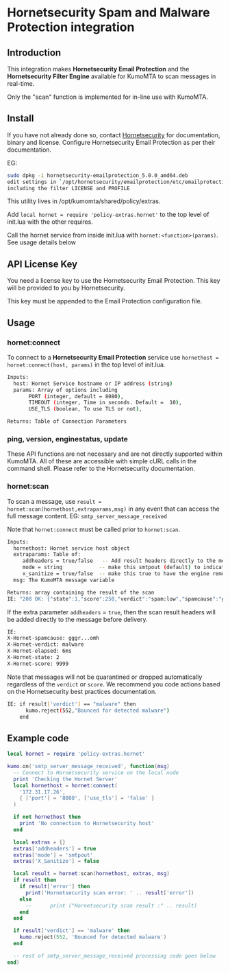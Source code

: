 # Hornetsecurity Spam and Malware Protection integration

## Introduction

This integration makes **Hornetsecurity Email Protection** and the **Hornetsecurity Filter Engine** available for KumoMTA to scan messages in real-time.

Only the "scan" function is implemented for in-line use with KumoMTA.

## Install
If you have not already done so, contact [Hornetsecurity](https://www.hornetsecure.com/) for documentation, binary and license.
Configure Hornetsecurity Email Protection as per their documentation.

EG:
```bash
sudo dpkg -i hornetsecurity-emailprotection_5.0.0_amd64.deb
edit settings in `/opt/hornetsecurity/emailprotection/etc/emailprotection.toml`
including the filter LICENSE and PROFILE

```

This utility lives in /opt/kumomta/shared/policy/extras.

Add `local hornet = require 'policy-extras.hornet'` to the top level of init.lua with the other requires.

Call the hornet service from inside init.lua with `hornet:<function>(params)`.  See usage details below

## API License Key
You need a license key to use the Hornetsecurity Email Protection. This key will be provided to you by Hornetsecurity.

This key must be appended to the Email Protection configuration file.


## Usage

### hornet:connect

To connect to a **Hornetsecurity Email Protection** service use `hornethost = hornet:connect(host, params)` in the top level of init.lua.
```bash
Inputs:
  host: Hornet Service hostname or IP address (string)
  params: Array of options including
       PORT (integer, default = 8080),
       TIMEOUT (integer, Time in seconds. Default =  10),
       USE_TLS (boolean, To use TLS or not),

Returns: Table of Connection Parameters
```

### ping, version, enginestatus, update

These API functions are not necessary and are not directly supported within KumoMTA.  All of these are accessible with simple cURL calls in the command shell.  Please refer to the Hornetsecurity documentation.


### hornet:scan

To scan a message, use `result = hornet:scan(hornethost,extraparams,msg)` in any event that can access the full message content. EG: `smtp_server_message_received`

Note that `hornet:connect` must be called prior to `hornet:scan`.
```bash
Inputs:
  hornethost: Hornet service host object
  extraparams: Table of:
     addheaders = true/false   -- Add result headers directly to the message?
     mode = string            -- make this smtpout (default) to indicate outbound scanning, smtpin for inbound
     x_sanitize = true/false  -- make this true to have the engine remove dangerous attachments
  msg: The KumoMTA message variable

Returns: array containing the result of the scan
IE: "200 OK: {"state":1,"score":250,"verdict":"spam:low","spamcause":"gggr...omh","elapsed":"14ms"}"
```

If the extra parameter `addheaders` = `true`, then the scan result headers will be added directly to the message before delivery.
```bash
IE:
X-Hornet-spamcause: gggr...omh
X-Hornet-verdict: malware
X-Hornet-elapsed: 6ms
X-Hornet-state: 2
X-Hornet-score: 9999

```


Note that messages will not be quarantined or dropped automatically regardless of the `verdict` or `score`.  We recommend you code actions based on the Hornetsecurity best practices documentation.
```bash
IE: if result['verdict'] == "malware" then
      kumo.reject(552,"Bounced for detected malware")
    end
```


## Example code

```lua
local hornet = require 'policy-extras.hornet'

kumo.on('smtp_server_message_received', function(msg)
  -- Connect to Hornetsecurity service on the local node
  print 'Checking the Hornet Server'
  local hornethost = hornet:connect(
    '172.31.17.26',
    { ['port'] = '8080', ['use_tls'] = 'false' }
  )

  if not hornethost then
    print 'No connection to Hornetsecurity host'
  end

  local extras = {}
  extras['addheaders'] = true
  extras['mode'] = 'smtpout'
  extras['X_Sanitize'] = false

  local result = hornet:scan(hornethost, extras, msg)
  if result then
    if result['error'] then
      print('Hornetsecurity scan error: ' .. result['error'])
    else
      --      print ("Hornetsecurity scan result :" .. result)
    end
  end

  if result['verdict'] == 'malware' then
    kumo.reject(552, 'Bounced for detected malware')
  end

  -- rest of smtp_server_message_received processing code goes below
end)
```
